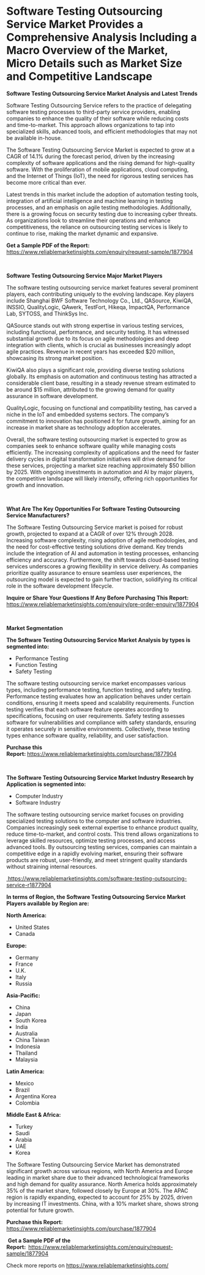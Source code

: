 <p><h1>Software Testing Outsourcing Service Market Provides a Comprehensive Analysis Including a Macro Overview of the Market, Micro Details such as Market Size and Competitive Landscape</h1></p><p><strong>Software Testing Outsourcing Service Market Analysis and Latest Trends</strong></p>
<p><p>Software Testing Outsourcing Service refers to the practice of delegating software testing processes to third-party service providers, enabling companies to enhance the quality of their software while reducing costs and time-to-market. This approach allows organizations to tap into specialized skills, advanced tools, and efficient methodologies that may not be available in-house.</p><p>The Software Testing Outsourcing Service Market is expected to grow at a CAGR of 14.1% during the forecast period, driven by the increasing complexity of software applications and the rising demand for high-quality software. With the proliferation of mobile applications, cloud computing, and the Internet of Things (IoT), the need for rigorous testing services has become more critical than ever.</p><p>Latest trends in this market include the adoption of automation testing tools, integration of artificial intelligence and machine learning in testing processes, and an emphasis on agile testing methodologies. Additionally, there is a growing focus on security testing due to increasing cyber threats. As organizations look to streamline their operations and enhance competitiveness, the reliance on outsourcing testing services is likely to continue to rise, making the market dynamic and expansive.</p></p>
<p><strong>Get a Sample PDF of the Report:&nbsp;</strong> <a href="https://www.reliablemarketinsights.com/enquiry/request-sample/1877904?utm_campaign=2885&utm_medium=2&utm_source=Github&utm_content=ia&utm_term=11032025&utm_id=software-testing-outsourcing-service">https://www.reliablemarketinsights.com/enquiry/request-sample/1877904</a></p>
<p>&nbsp;</p>
<p><strong>Software Testing Outsourcing Service Major Market Players</strong></p>
<p><p>The software testing outsourcing service market features several prominent players, each contributing uniquely to the evolving landscape. Key players include Shanghai BWF Software Technology Co., Ltd., QASource, KiwiQA, INSSIO, QualityLogic, QAwerk, TestFort, Hikeqa, ImpactQA, Performance Lab, SYTOSS, and ThinkSys Inc.</p><p>QASource stands out with strong expertise in various testing services, including functional, performance, and security testing. It has witnessed substantial growth due to its focus on agile methodologies and deep integration with clients, which is crucial as businesses increasingly adopt agile practices. Revenue in recent years has exceeded $20 million, showcasing its strong market position.</p><p>KiwiQA also plays a significant role, providing diverse testing solutions globally. Its emphasis on automation and continuous testing has attracted a considerable client base, resulting in a steady revenue stream estimated to be around $15 million, attributed to the growing demand for quality assurance in software development.</p><p>QualityLogic, focusing on functional and compatibility testing, has carved a niche in the IoT and embedded systems sectors. The company’s commitment to innovation has positioned it for future growth, aiming for an increase in market share as technology adoption accelerates.</p><p>Overall, the software testing outsourcing market is expected to grow as companies seek to enhance software quality while managing costs efficiently. The increasing complexity of applications and the need for faster delivery cycles in digital transformation initiatives will drive demand for these services, projecting a market size reaching approximately $50 billion by 2025. With ongoing investments in automation and AI by major players, the competitive landscape will likely intensify, offering rich opportunities for growth and innovation.</p></p>
<p>&nbsp;</p>
<p><strong>What Are The Key Opportunities For Software Testing Outsourcing Service Manufacturers?</strong></p>
<p><p>The Software Testing Outsourcing Service market is poised for robust growth, projected to expand at a CAGR of over 12% through 2028. Increasing software complexity, rising adoption of agile methodologies, and the need for cost-effective testing solutions drive demand. Key trends include the integration of AI and automation in testing processes, enhancing efficiency and accuracy. Furthermore, the shift towards cloud-based testing services underscores a growing flexibility in service delivery. As companies prioritize quality assurance to ensure seamless user experiences, the outsourcing model is expected to gain further traction, solidifying its critical role in the software development lifecycle.</p></p>
<p><strong>Inquire or Share Your Questions If Any Before Purchasing This Report:</strong> <a href="https://www.reliablemarketinsights.com/enquiry/pre-order-enquiry/1877904?utm_campaign=2885&utm_medium=2&utm_source=Github&utm_content=ia&utm_term=11032025&utm_id=software-testing-outsourcing-service">https://www.reliablemarketinsights.com/enquiry/pre-order-enquiry/1877904</a></p>
<p>&nbsp;</p>
<p><strong>Market Segmentation</strong></p>
<p><strong>The Software Testing Outsourcing Service Market Analysis by types is segmented into:</strong></p>
<p><ul><li>Performance Testing</li><li>Function Testing</li><li>Safety Testing</li></ul></p>
<p><p>The software testing outsourcing service market encompasses various types, including performance testing, function testing, and safety testing. Performance testing evaluates how an application behaves under certain conditions, ensuring it meets speed and scalability requirements. Function testing verifies that each software feature operates according to specifications, focusing on user requirements. Safety testing assesses software for vulnerabilities and compliance with safety standards, ensuring it operates securely in sensitive environments. Collectively, these testing types enhance software quality, reliability, and user satisfaction.</p></p>
<p><strong>Purchase this Report:&nbsp;</strong><a href="https://www.reliablemarketinsights.com/purchase/1877904?utm_campaign=2885&utm_medium=2&utm_source=Github&utm_content=ia&utm_term=11032025&utm_id=software-testing-outsourcing-service">https://www.reliablemarketinsights.com/purchase/1877904</a></p>
<p>&nbsp;</p>
<p><strong>The Software Testing Outsourcing Service Market Industry Research by Application is segmented into:</strong></p>
<p><ul><li>Computer Industry</li><li>Software Industry</li></ul></p>
<p><p>The software testing outsourcing service market focuses on providing specialized testing solutions to the computer and software industries. Companies increasingly seek external expertise to enhance product quality, reduce time-to-market, and control costs. This trend allows organizations to leverage skilled resources, optimize testing processes, and access advanced tools. By outsourcing testing services, companies can maintain a competitive edge in a rapidly evolving market, ensuring their software products are robust, user-friendly, and meet stringent quality standards without straining internal resources.</p></p>
<p><a href="https://www.reliablemarketinsights.com/software-testing-outsourcing-service-r1877904?utm_campaign=2885&utm_medium=2&utm_source=Github&utm_content=ia&utm_term=11032025&utm_id=software-testing-outsourcing-service">&nbsp;https://www.reliablemarketinsights.com/software-testing-outsourcing-service-r1877904</a></p>
<p><strong>In terms of Region, the Software Testing Outsourcing Service Market Players available by Region are:</strong></p>
<p>
    <p> <strong> North America: </strong>
        <ul>
            <li>United States</li>
            <li>Canada</li>
        </ul>
        </p> 
    <p> <strong> Europe: </strong>
        <ul>
            <li>Germany</li>
            <li>France</li>
            <li>U.K.</li>
            <li>Italy</li>
            <li>Russia</li>
        </ul>
        </p> 
    <p> <strong> Asia-Pacific: </strong>
        <ul>
            <li>China</li>
            <li>Japan</li>
            <li>South Korea</li>
            <li>India</li>
            <li>Australia</li>
            <li>China Taiwan</li>
            <li>Indonesia</li>
            <li>Thailand</li>
            <li>Malaysia</li>
        </ul>
        </p> 
    <p> <strong> Latin America: </strong>
        <ul>
            <li>Mexico</li>
            <li>Brazil</li>
            <li>Argentina Korea</li>
            <li>Colombia</li>
        </ul>
        </p> 
    <p> <strong> Middle East & Africa: </strong>
        <ul>
            <li>Turkey</li>
            <li>Saudi</li>
            <li>Arabia</li>
            <li>UAE</li>
            <li>Korea</li>
        </ul>
    </p>
    </p>
<p><p>The Software Testing Outsourcing Service Market has demonstrated significant growth across various regions, with North America and Europe leading in market share due to their advanced technological frameworks and high demand for quality assurance. North America holds approximately 35% of the market share, followed closely by Europe at 30%. The APAC region is rapidly expanding, expected to account for 25% by 2025, driven by increasing IT investments. China, with a 10% market share, shows strong potential for future growth.</p></p>
<p><strong>Purchase this Report: </strong><a href="https://www.reliablemarketinsights.com/purchase/1877904?utm_campaign=2885&utm_medium=2&utm_source=Github&utm_content=ia&utm_term=11032025&utm_id=software-testing-outsourcing-service">https://www.reliablemarketinsights.com/purchase/1877904</a></p>
<p>&nbsp;<strong>Get a Sample PDF of the Report:&nbsp;&nbsp;</strong><a href="https://www.reliablemarketinsights.com/enquiry/request-sample/1877904?utm_campaign=2885&utm_medium=2&utm_source=Github&utm_content=ia&utm_term=11032025&utm_id=software-testing-outsourcing-service">https://www.reliablemarketinsights.com/enquiry/request-sample/1877904</a></p>
<p><strong></strong></p>
<p>Check more reports on <a href="https://www.reliablemarketinsights.com/?utm_campaign=2885&utm_medium=2&utm_source=Github&utm_content=ia&utm_term=11032025&utm_id=software-testing-outsourcing-service">https://www.reliablemarketinsights.com/</a></p>